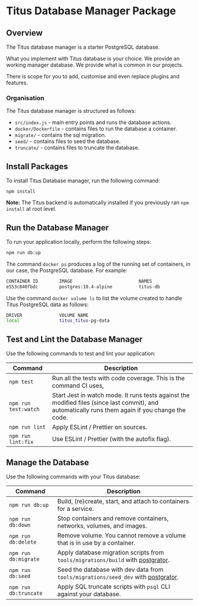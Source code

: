 # Titus Database Manager Package
## Overview
The Titus database manager is a starter PostgreSQL database.

What you implement with Titus database is your choice. We provide an working manager database.
We provide what is common in our projects.

There is scope for you to add, customise and even replace plugins and features.

### Organisation
The Titus database manager is structured as follows:

* `src/index.js` - main entry points and runs the database actions.
* `docker/Dockerfile` - contains files to run the database a container.
* `migrate/` - contains the sql migration.
* `seed/` - contains files to seed the database.
* `truncate/` - contains files to truncate the database.

## Install Packages
To install Titus Database manager, run the following command:

```
npm install
```

**Note:** The Titus backend is automatically installed if you previously ran `npm install` at root level.

## Run the Database Manager
To run your application locally, perform the following steps:
```sh
npm run db:up
```

The command `docker ps` produces a log of the running set of containers, in our case, the PostgreSQL database. For example:

```sh
CONTAINER ID        IMAGE                         NAMES
e553c840fbdc        postgres:10.4-alpine          titus-db
```

Use the command `docker volume ls` to list the volume created to handle Titus PostgreSQL data as follows:

```sh
DRIVER              VOLUME NAME
local               titus_titus-pg-data

```

## Test and Lint the Database Manager
Use the following commands to test and lint your application:

| Command | Description |
| ----------- | ----------- |
|`npm test` | Run all the tests with code coverage. This is the command CI uses, |
|`npm run test:watch` | Start Jest in watch mode. It runs tests against the modified files (since last commit), and automatically runs them again if you change the code.|
|`npm run lint` | Apply ESLint / Prettier on sources.|
|`npm run lint:fix`| Use ESLint / Prettier (with the autofix flag).|


## Manage the Database
Use the following commands with your Titus database:

| Command | Description |
| ----------- | ----------- |
|`npm run db:up` | Build, (re)create, start, and attach to containers for a service.|
|`npm run db:down` | Stop containers and remove containers, networks, volumes, and images.|
|`npm run db:delete` | Remove volume. You cannot remove a volume that is in use by a container. |
|`npm run db:migrate` | Apply database migration scripts from `tools/migrations/build` with [postgrator].|
|`npm run db:seed` | Seed the database with dev data from `tools/migrations/seed_dev` with [postgrator].|
|`npm run db:truncate` | Apply SQL truncate scripts with `psql` CLI against your database.|



[Jest]: https://jestjs.io
[ESLint]: https://eslint.org
[Prettier]: https://prettier.io
[faker]: http://marak.github.io/faker.js
[postgrator]: https://github.com/rickbergfalk/postgrator#readme
[docker-compose]: https://docs.docker.com/compose
